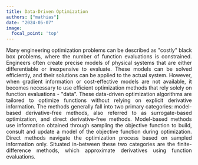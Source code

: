 ```yaml
---
title: Data-Driven Optimization
authors: ["mathias"]
date: "2024-05-07"
image:
  focal_point: 'top'
---
```


<!--more-->

<div style="text-align: justify">
Many engineering optimization problems can be described as "costly" black box problems, where the number of function evaluations is constrained. Engineers often create precise models of physical systems that are either differentiable or inexpensive to evaluate. These models can be solved efficiently, and their solutions can be applied to the actual system. However, when gradient information or cost-effective models are not available, it becomes necessary to use efficient optimization methods that rely solely on function evaluations - "data". These data-driven optimization algorithms are tailored to optimize functions without relying on explicit derivative information. The methods generally fall into two primary categories: model-based derivative-free methods, also referred to as surrogate-based optimization, and direct derivative-free methods. Model-based methods use information obtained through sampling the objective function to build, consult and update a model of the objective function during optimization. Direct methods navigate the optimization process based on sampled information only. Situated in-between these two categories are the finite-difference methods, which approximate derivatives using function evaluations.
</div>


